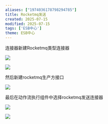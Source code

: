 ```yaml
---
aliases: ["1974036178798294785"]
title: Rocketmq发送
created: 2025-07-15
modified: 2025-07-15
tags: ['ESB中心']
theme: ESB中心
---
```


连接器新建Rocketmq类型连接器

![](94022765e87fd85de0e6d33ce9e67b5f.jpg)

![](0d3c942b0add02d48ef2dfe8b2d9c01c.jpg)

然后新建rocketmq生产方接口

![](b3abfea43580b841312a7d15e922d8ab.jpg)

最后在动作流执行组件中选择rocketmq发送连接器

![](427b453e1dcbe4dcc8ea7e37472fdc14.jpg)

![](f85356139ab6fe0f8fd39fa08a0d8cb0.jpg)